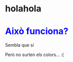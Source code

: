 # holahola
<!DOCTYPE html>
<html>
  <head> 
    <link rel="stylesheet" href="https://github.com/adriar/holahola/blob/master/estil">
  </head>
  <body>
    <h1 style="color:blue;">Això funciona?</h1>
    <p>Sembla que sí</p>
    <p>Però no surten els colors... :(</p>
  </body>
  </html>
